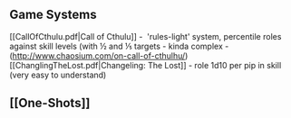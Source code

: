 ## Game Systems
[[CallOfCthulu.pdf|Call of Cthulu]] -  'rules-light' system, percentile roles against skill levels (with ½ and ⅕ targets - kinda complex - (http://www.chaosium.com/on-call-of-cthulhu/)
[[ChanglingTheLost.pdf|Changeling: The Lost]] - role 1d10 per pip in skill (very easy to understand)
##

## [[One-Shots]]